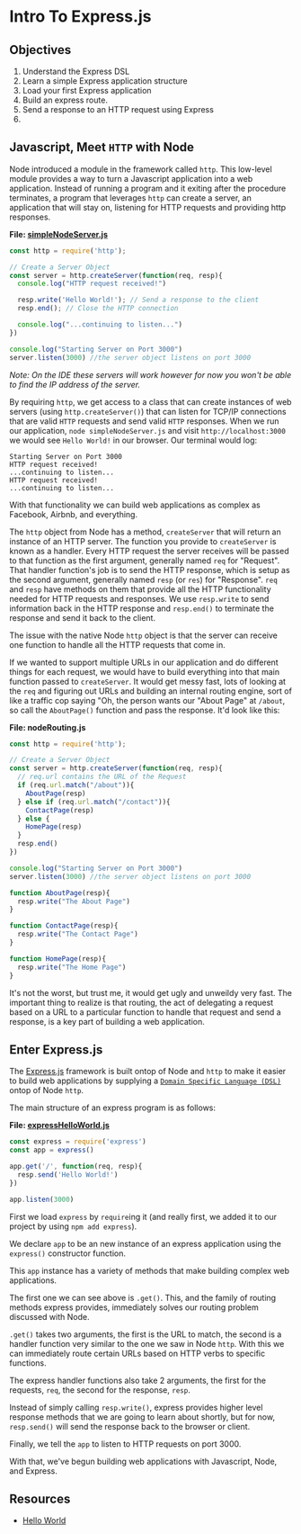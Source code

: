 # Intro To Express.js

## Objectives

1. Understand the Express DSL
2. Learn a simple Express application structure
3. Load your first Express application
4. Build an express route.
5. Send a response to an HTTP request using Express
6. 

## Javascript, Meet `HTTP` with Node

Node introduced a module in the framework called `http`. This low-level module provides a way to turn a Javascript application into a web application. Instead of running a program and it exiting after the procedure terminates, a program that leverages `http` can create a server, an application that will stay on, listening for HTTP requests and providing http responses.

**File: [simpleNodeServer.js]()**
```js
const http = require('http');

// Create a Server Object
const server = http.createServer(function(req, resp){
  console.log("HTTP request received!")

  resp.write('Hello World!'); // Send a response to the client
  resp.end(); // Close the HTTP connection

  console.log("...continuing to listen...")
})

console.log("Starting Server on Port 3000")
server.listen(3000) //the server object listens on port 3000
```

_Note: On the IDE these servers will work however for now you won't be able to find the IP address of the server._

By requiring `http`, we get access to a class that can create instances of web servers (using `http.createServer()`) that can listen for TCP/IP connections that are valid `HTTP` requests and send valid `HTTP` responses. When we run our application, `node simpleNodeServer.js` and visit `http://localhost:3000` we would see `Hello World!` in our browser. Our terminal would log:

```
Starting Server on Port 3000
HTTP request received!
...continuing to listen...
HTTP request received!
...continuing to listen...
```

With that functionality we can build web applications as complex as Facebook, Airbnb, and everything.

The `http` object from Node has a method, `createServer` that will return an instance of an HTTP server. The function you provide to `createServer` is known as a handler. Every HTTP request the server receives will be passed to that function as the first argument, generally named `req` for "Request". That handler function's job is to send the HTTP response, which is setup as the second argument, generally named `resp` (or `res`) for "Response". `req` and `resp` have methods on them that provide all the HTTP functionality needed for HTTP requests and responses. We use `resp.write` to send information back in the HTTP response and `resp.end()` to terminate the response and send it back to the client.

The issue with the native Node `http` object is that the server can receive one function to handle all the HTTP requests that come in.

If we wanted to support multiple URLs in our application and do different things for each request, we would have to build everything into that main function passed to `createServer`. It would get messy fast, lots of looking at the `req` and figuring out URLs and building an internal routing engine, sort of like a traffic cop saying "Oh, the person wants our "About Page" at `/about`, so call the `AboutPage()` function and pass the response. It'd look like this:

**File: nodeRouting.js**
```js
const http = require('http');

// Create a Server Object
const server = http.createServer(function(req, resp){
  // req.url contains the URL of the Request
  if (req.url.match("/about")){
    AboutPage(resp)
  } else if (req.url.match("/contact")){
    ContactPage(resp)
  } else {
    HomePage(resp)
  }
  resp.end()
})

console.log("Starting Server on Port 3000")
server.listen(3000) //the server object listens on port 3000

function AboutPage(resp){
  resp.write("The About Page")
}

function ContactPage(resp){
  resp.write("The Contact Page")
}

function HomePage(resp){
  resp.write("The Home Page")
}
```

It's not the worst, but trust me, it would get ugly and unweildy very fast. The important thing to realize is that routing, the act of delegating a request based on a URL to a particular function to handle that request and send a response, is a key part of building a web application.

## Enter Express.js

The [Express.js](https://expressjs.com/) framework is built ontop of Node and `http` to make it easier to build web applications by supplying a [`Domain Specific Language (DSL)`](https://en.wikipedia.org/wiki/Domain-specific_language) ontop of Node `http`.

The main structure of an express program is as follows:

**File: [expressHelloWorld.js]()**
```js
const express = require('express')
const app = express()

app.get('/', function(req, resp){
  resp.send('Hello World!')
})

app.listen(3000)
```

First we load `express` by `require`ing it (and really first, we added it to our project by using `npm add express`).

We declare `app` to be an new instance of an express application using the `express()` constructor function.

This `app` instance has a variety of methods that make building complex web applications.

The first one we can see above is `.get()`. This, and the family of routing methods express provides, immediately solves our routing problem discussed with Node.

`.get()` takes two arguments, the first is the URL to match, the second is a handler function very similar to the one we saw in Node `http`. With this we can immediately route certain URLs based on HTTP verbs to specific functions. 

The express handler functions also take 2 arguments, the first for the requests, `req`, the second for the response, `resp`.

Instead of simply calling `resp.write()`, express provides higher level response methods that we are going to learn about shortly, but for now, `resp.send()` will send the response back to the browser or client.

Finally, we tell the `app` to listen to HTTP requests on port 3000.

With that, we've begun building web applications with Javascript, Node, and Express.

## Resources 

* [Hello World](https://expressjs.com/en/starter/hello-world.html)